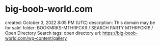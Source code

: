# big-boob-world.com

created: October 3, 2022 8:05 PM (UTC)
description: This domain may be for sale!
folder: BOOKMRKS-MTHRFCKR / SEARCH PARTY MTHRFCKR! / Open Directory Search
tags: open directory
url: https://big-boob-world.com/wp-content/gallery